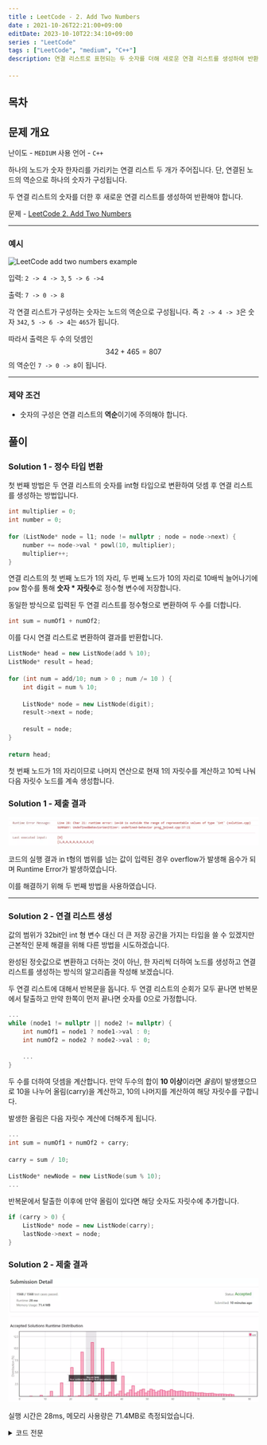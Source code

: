 ```yaml
---
title : LeetCode - 2. Add Two Numbers
date : 2021-10-26T22:21:00+09:00
editDate: 2023-10-10T22:34:10+09:00
series : "LeetCode"
tags : ["LeetCode", "medium", "C++"]
description: 연결 리스트로 표현되는 두 숫자를 더해 새로운 연결 리스트를 생성하여 반환해야 합니다.

---
```


## 목차

## 문제 개요

난이도 - `MEDIUM` 사용 언어 - `C++`

하나의 노드가 숫자 한자리를 가리키는 연결 리스트 두 개가 주어집니다.
단, 연결된 노드의 역순으로 하나의 숫자가 구성됩니다.

두 연결 리스트의 숫자를 더한 후 새로운 연결 리스트를 생성하여 반환해야 합니다.

문제 - [LeetCode 2. Add Two Numbers](https://leetcode.com/problems/add-two-numbers/)

- - -

### 예시

![LeetCode add two numbers example](https://assets.leetcode.com/uploads/2020/10/02/addtwonumber1.jpg)

입력: `2 -> 4 -> 3`, `5 -> 6 ->4`

출력: `7 -> 0 -> 8`

각 연결 리스트가 구성하는 숫자는 노드의 역순으로 구성됩니다.
즉 `2 -> 4 -> 3`은 숫자 `342`, `5 -> 6 -> 4`는 `465`가 됩니다.

따라서 출력은 두 수의 덧셈인 $$342+465=807$$의 역순인 `7 -> 0 -> 8`이 됩니다.

- - -

### 제약 조건

* 숫자의 구성은 연결 리스트의 **역순**이기에 주의해야 합니다.

## 풀이

### Solution 1 - 정수 타입 변환

첫 번째 방법은 두 연결 리스트의 숫자를 int형 타입으로 변환하여 덧셈 후 연결 리스트를 생성하는 방법입니다.

```cpp {5} showLineNumbers
int multiplier = 0;
int number = 0;

for (ListNode* node = l1; node != nullptr ; node = node->next) {
    number += node->val * powl(10, multiplier);
    multiplier++;
}
```

연결 리스트의 첫 번째 노드가 1의 자리, 두 번째 노드가 10의 자리로 10배씩 늘어나기에
`pow` 함수를 통해 **숫자 \* 자릿수**로 정수형 변수에 저장합니다.

동일한 방식으로 입력된 두 연결 리스트를 정수형으로 변환하여 두 수를 더합니다.

```cpp {1}
int sum = numOf1 + numOf2;
```

이를 다시 연결 리스트로 변환하여 결과를 반환합니다.

```cpp
ListNode* head = new ListNode(add % 10);
ListNode* result = head;

for (int num = add/10; num > 0 ; num /= 10 ) {
    int digit = num % 10;
 
    ListNode* node = new ListNode(digit);
    result->next = node;
 
    result = node;
}
 
return head;
```

첫 번째 노드가 1의 자리이므로 나머지 연산으로 현재 1의 자릿수를 계산하고 10씩 나눠 다음 자릿수 노드를 계속 생성합니다.

### Solution 1 - 제출 결과

![Solution 1 - overflow](./images/2/overflow.webp)

코드의 실행 결과 in t형의 범위를 넘는 값이 입력된 경우 overflow가 발생해 음수가 되며 Runtime Error가 발생하였습니다.

이를 해결하기 위해 두 번째 방법을 사용하였습니다.

- - -

### Solution 2 - 연결 리스트 생성

값의 범위가 32bit인 int 형 변수 대신 더 큰 저장 공간을 가지는 타입을 쓸 수 있겠지만 근본적인 문제 해결을 위해 다른 방법을 시도하겠습니다.

완성된 정숫값으로 변환하고 더하는 것이 아닌, 한 자리씩 더하여 노드를 생성하고 연결 리스트를 생성하는 방식의 알고리즘을 작성해 보겠습니다.

두 연결 리스트에 대해서 반복문을 돕니다.
두 연결 리스트의 순회가 모두 끝나면 반복문에서 탈출하고 만약 한쪽이 먼저 끝나면 숫자를 0으로 가정합니다.

```cpp
...
while (node1 != nullptr || node2 != nullptr) {
    int numOf1 = node1 ? node1->val : 0;
    int numOf2 = node2 ? node2->val : 0;

    ...
}
```

두 수를 더하여 덧셈을 계산합니다.
만약 두수의 합이 **10 이상**이라면 *올림*이 발생했으므로 10을 나누어 올림(carry)을 계산하고,
10의 나머지를 계산하여 해당 자릿수를 구합니다.

발생한 올림은 다음 자릿수 계산에 더해주게 됩니다.

```cpp
...
int sum = numOf1 + numOf2 + carry;

carry = sum / 10;

ListNode* newNode = new ListNode(sum % 10);
...
```

반복문에서 탈출한 이후에 만약 올림이 있다면 해당 숫자도 자릿수에 추가합니다.

```cpp
if (carry > 0) {
    ListNode* node = new ListNode(carry);
    lastNode->next = node;
}
```

### Solution 2 - 제출 결과

![Solution 2 result](./images/2/result.webp)

실행 시간은 28ms, 메모리 사용량은 71.4MB로 측정되었습니다.

<details>
<summary>코드 전문</summary>

```cpp showLineNumbers
class Solution {
public:
    ListNode* addTwoNumbers(ListNode* l1, ListNode* l2) {
        int carry = 0;

        ListNode* node1 = l1;
        ListNode* node2 = l2;

        ListNode* head = nullptr;
        ListNode* lastNode = nullptr;

        while (node1 != nullptr || node2 != nullptr) {
            int numOf1 = node1 ? node1->val : 0;
            int numOf2 = node2 ? node2->val : 0;

            int sum = numOf1 + numOf2 + carry;

            carry = sum / 10;

            ListNode* newNode = new ListNode(sum % 10);

            if (!head) head = newNode;
            else lastNode->next = newNode;

            lastNode = newNode;

            if(node1) node1 = node1->next;
            if(node2) node2 = node2->next;
        }

        if (carry > 0) {
            ListNode* node = new ListNode(carry);
            lastNode->next = node;
        }
    
        return head;
    }
};
```

</details>

